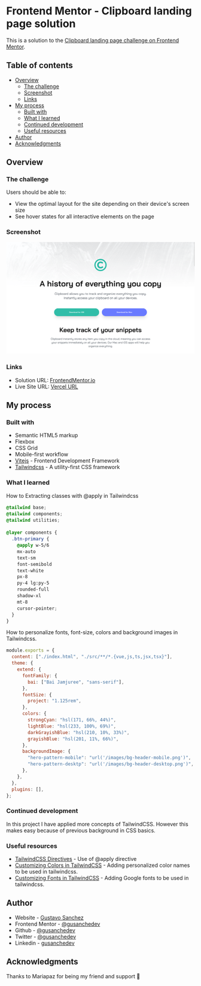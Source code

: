 # Frontend Mentor - Clipboard landing page solution

This is a solution to the [Clipboard landing page challenge on Frontend Mentor](https://www.frontendmentor.io/challenges/clipboard-landing-page-5cc9bccd6c4c91111378ecb9).

## Table of contents

- [Overview](#overview)
  - [The challenge](#the-challenge)
  - [Screenshot](#screenshot)
  - [Links](#links)
- [My process](#my-process)
  - [Built with](#built-with)
  - [What I learned](#what-i-learned)
  - [Continued development](#continued-development)
  - [Useful resources](#useful-resources)
- [Author](#author)
- [Acknowledgments](#acknowledgments)

## Overview

### The challenge

Users should be able to:

- View the optimal layout for the site depending on their device's screen size
- See hover states for all interactive elements on the page

### Screenshot

![](images/screenshot.png)

### Links

- Solution URL: [FrontendMentor.io](https://www.frontendmentor.io/solutions/clipboard-landing-page-challenge-with-tailwindcss-Dw2wze-Bv)
- Live Site URL: [Vercel URL](https://prj-11-clipboard-landing-page.vercel.app/)

## My process

### Built with

- Semantic HTML5 markup
- Flexbox
- CSS Grid
- Mobile-first workflow
- [Vitejs](https://vitejs.dev/) - Frontend Development Framework
- [Tailwindcss](https://tailwindcss.com) - A utility-first CSS framework

### What I learned

How to Extracting classes with @apply in Tailwindcss

```css
@tailwind base;
@tailwind components;
@tailwind utilities;

@layer components {
  .btn-primary {
    @apply w-5/6
    mx-auto
    text-sm
    font-semibold
    text-white
    px-8
    py-4 lg:py-5
    rounded-full
    shadow-xl
    mt-8
    cursor-pointer;
  }
}
```

How to personalize fonts, font-size, colors and background images in Tailwindcss.

```js
module.exports = {
  content: ["./index.html", "./src/**/*.{vue,js,ts,jsx,tsx}"],
  theme: {
    extend: {
      fontFamily: {
        bai: ["Bai Jamjuree", "sans-serif"],
      },
      fontSize: {
        project: "1.125rem",
      },
      colors: {
        strongCyan: "hsl(171, 66%, 44%)",
        lightBlue: "hsl(233, 100%, 69%)",
        darkGrayishBlue: "hsl(210, 10%, 33%)",
        grayishBlue: "hsl(201, 11%, 66%)",
      },
      backgroundImage: {
        "hero-pattern-mobile": "url('/images/bg-header-mobile.png')",
        "hero-pattern-desktp": "url('/images/bg-header-desktop.png')",
      },
    },
  },
  plugins: [],
};
```

### Continued development

In this project I have applied more concepts of TailwindCSS. However this makes easy because of previous background in CSS basics.

### Useful resources

- [TailwindCSS Directives](https://tailwindcss.com/docs/functions-and-directives) - Use of @apply directive
- [Customizing Colors in TailwindCSS](https://tailwindcss.com/docs/customizing-colors) - Adding personalized color names to be used in tailwindcss.
- [Customizing Fonts in TailwindCSS](https://tailwindcss.com/docs/font-family#using-custom-values) - Adding Google fonts to be used in tailwindcss.

## Author

- Website - [Gustavo Sanchez](https://www.gusanche.dev)
- Frontend Mentor - [@gusanchedev](https://www.frontendmentor.io/profile/gusanchedev)
- Github - [@gusanchedev](https://www.github.com/gusanchedev)
- Twitter - [@gusanchedev](https://www.twitter.com/gusanchedev)
- Linkedin - [gusanchedev](https://www.linkedin.com/in/gusanchedev/)

## Acknowledgments

Thanks to Mariapaz for being my friend and support 💙
